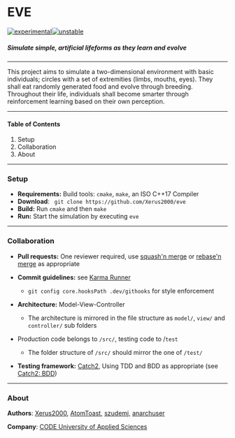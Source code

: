 
# EVE

[![experimental](http://badges.github.io/stability-badges/dist/experimental.svg)](http://github.com/badges/stability-badges)[![unstable](http://badges.github.io/stability-badges/dist/unstable.svg)](http://github.com/badges/stability-badges)

##### Simulate simple, artificial lifeforms as they learn and evolve

----

This project aims to simulate a two-dimensional environment with basic individuals; circles with a set of extremities (limbs, mouths, eyes). They shall eat randomly generated food and evolve through breeding. Throughout their life, individuals shall become smarter through reinforcement learning based on their own perception.

----

#### Table of Contents

1. Setup
2. Collaboration
3. About

----

### Setup

* **Requirements:** Build tools: `cmake`, `make`, an ISO C++17 Compiler
* **Download**: ``` git clone https://github.com/Xerus2000/eve```
* **Build:** Run `cmake` and then `make`
* **Run:** Start the simulation by executing `eve`

----

### Collaboration

* **Pull requests:** One reviewer required, use [squash'n merge](https://help.github.com/en/github/collaborating-with-issues-and-pull-requests/about-pull-request-merges#squash-and-merge-your-pull-request-commits) or  [rebase'n merge](https://help.github.com/en/github/collaborating-with-issues-and-pull-requests/about-pull-request-merges#rebase-and-merge-your-pull-request-commits) as appropriate

* **Commit guidelines:** see [Karma Runner](http://karma-runner.github.io/4.0/dev/git-commit-msg.html)
  * `git config core.hooksPath .dev/githooks` for style enforcement
* **Architecture:** Model-View-Controller
  * The architecture is mirrored in the file structure as `model/`, `view/` and `controller/` sub folders
* Production code belongs to `/src/`, testing code to /`test`
    * The folder structure of `/src/` should mirror the one of `/test/` 
  
* **Testing framework:** [Catch2](https://github.com/catchorg/Catch2), Using TDD and BDD as appropriate (see [Catch2: BDD](https://github.com/catchorg/Catch2/blob/master/docs/tutorial.md#bdd-style))

----

### About

**Authors**: [Xerus2000](https://github.com/Xerus2000), [AtomToast](https://github.com/AtomToast), [szudemj](https://github.com/szudemj), [anarchuser](https://github.com/anarchuser)

**Company**: [CODE University of Applied Sciences](https://code.berlin/en/)